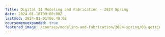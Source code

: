 ```yaml
---
Title: Digital II Modeling and Fabrication - 2024 Spring
date: 2024-01-18T09:00:00Z
lastmod: 2024-01-01T06:48:02
coursemenuexpanded: true
featured_image: /courses/modeling-and-fabrication/2024-spring/00-getting-started/2024-modeling-and-fabrication-course-image.jpg
---
```

